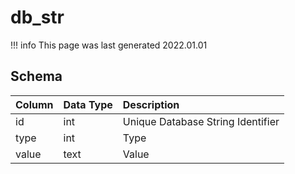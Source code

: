 # db_str

!!! info
	This page was last generated 2022.01.01

## Schema

| Column | Data Type | Description |
| :--- | :--- | :--- |
| id | int | Unique Database String Identifier |
| type | int | Type |
| value | text | Value |

